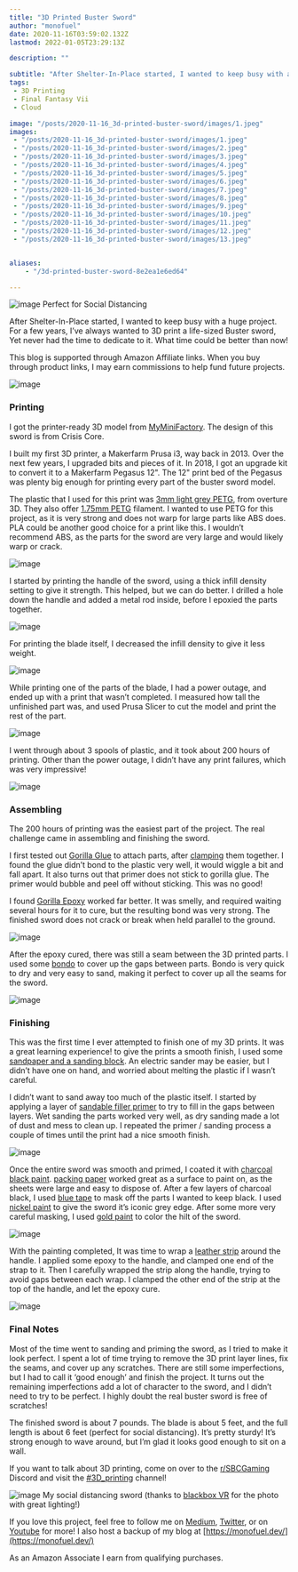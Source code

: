 ```yaml
---
title: "3D Printed Buster Sword"
author: "monofuel"
date: 2020-11-16T03:59:02.132Z
lastmod: 2022-01-05T23:29:13Z

description: ""

subtitle: "After Shelter-In-Place started, I wanted to keep busy with a huge project. For a few years, I’ve always wanted to 3D print a life-sized…"
tags:
 - 3D Printing
 - Final Fantasy Vii
 - Cloud

image: "/posts/2020-11-16_3d-printed-buster-sword/images/1.jpeg" 
images:
 - "/posts/2020-11-16_3d-printed-buster-sword/images/1.jpeg"
 - "/posts/2020-11-16_3d-printed-buster-sword/images/2.jpeg"
 - "/posts/2020-11-16_3d-printed-buster-sword/images/3.jpeg"
 - "/posts/2020-11-16_3d-printed-buster-sword/images/4.jpeg"
 - "/posts/2020-11-16_3d-printed-buster-sword/images/5.jpeg"
 - "/posts/2020-11-16_3d-printed-buster-sword/images/6.jpeg"
 - "/posts/2020-11-16_3d-printed-buster-sword/images/7.jpeg"
 - "/posts/2020-11-16_3d-printed-buster-sword/images/8.jpeg"
 - "/posts/2020-11-16_3d-printed-buster-sword/images/9.jpeg"
 - "/posts/2020-11-16_3d-printed-buster-sword/images/10.jpeg"
 - "/posts/2020-11-16_3d-printed-buster-sword/images/11.jpeg"
 - "/posts/2020-11-16_3d-printed-buster-sword/images/12.jpeg"
 - "/posts/2020-11-16_3d-printed-buster-sword/images/13.jpeg"


aliases:
    - "/3d-printed-buster-sword-8e2ea1e6ed64"

---
```


![image](/posts/2020-11-16_3d-printed-buster-sword/images/1.jpeg#layoutTextWidth)
Perfect for Social Distancing

After Shelter-In-Place started, I wanted to keep busy with a huge project. For a few years, I’ve always wanted to 3D print a life-sized Buster sword, Yet never had the time to dedicate to it. What time could be better than now!

This blog is supported through Amazon Affiliate links. When you buy through product links, I may earn commissions to help fund future projects.

![image](/posts/2020-11-16_3d-printed-buster-sword/images/2.jpeg#layoutTextWidth)


### Printing

I got the printer-ready 3D model from [MyMiniFactory](https://www.myminifactory.com/object/3d-print-buster-sword-full-scale-3155). The design of this sword is from Crisis Core.

I built my first 3D printer, a Makerfarm Prusa i3, way back in 2013. Over the next few years, I upgraded bits and pieces of it. In 2018, I got an upgrade kit to convert it to a Makerfarm Pegasus 12&#34;. The 12&#34; print bed of the Pegasus was plenty big enough for printing every part of the buster sword model.

The plastic that I used for this print was [3mm light grey PETG](https://amzn.to/36yynqf), from overture 3D. They also offer [1.75mm PETG](https://amzn.to/3nnhB4a) filament. I wanted to use PETG for this project, as it is very strong and does not warp for large parts like ABS does. PLA could be another good choice for a print like this. I wouldn’t recommend ABS, as the parts for the sword are very large and would likely warp or crack.

![image](/posts/2020-11-16_3d-printed-buster-sword/images/3.jpeg#layoutTextWidth)


I started by printing the handle of the sword, using a thick infill density setting to give it strength. This helped, but we can do better. I drilled a hole down the handle and added a metal rod inside, before I epoxied the parts together.

![image](/posts/2020-11-16_3d-printed-buster-sword/images/4.jpeg#layoutTextWidth)


For printing the blade itself, I decreased the infill density to give it less weight.

![image](/posts/2020-11-16_3d-printed-buster-sword/images/5.jpeg#layoutTextWidth)


While printing one of the parts of the blade, I had a power outage, and ended up with a print that wasn’t completed. I measured how tall the unfinished part was, and used Prusa Slicer to cut the model and print the rest of the part.

![image](/posts/2020-11-16_3d-printed-buster-sword/images/6.jpeg#layoutTextWidth)


I went through about 3 spools of plastic, and it took about 200 hours of printing. Other than the power outage, I didn’t have any print failures, which was very impressive!

![image](/posts/2020-11-16_3d-printed-buster-sword/images/7.jpeg#layoutTextWidth)


### Assembling

The 200 hours of printing was the easiest part of the project. The real challenge came in assembling and finishing the sword.

I first tested out [Gorilla Glue](https://amzn.to/32IpsBv) to attach parts, after [clamping](https://amzn.to/3ntpq8x) them together. I found the glue didn’t bond to the plastic very well, it would wiggle a bit and fall apart. It also turns out that primer does not stick to gorilla glue. The primer would bubble and peel off without sticking. This was no good!

I found [Gorilla Epoxy](https://amzn.to/35rB2m2) worked far better. It was smelly, and required waiting several hours for it to cure, but the resulting bond was very strong. The finished sword does not crack or break when held parallel to the ground.

![image](/posts/2020-11-16_3d-printed-buster-sword/images/8.jpeg#layoutTextWidth)


After the epoxy cured, there was still a seam between the 3D printed parts. I used some [bondo](https://amzn.to/3lu9Okx) to cover up the gaps between parts. Bondo is very quick to dry and very easy to sand, making it perfect to cover up all the seams for the sword.

![image](/posts/2020-11-16_3d-printed-buster-sword/images/9.jpeg#layoutTextWidth)


### Finishing

This was the first time I ever attempted to finish one of my 3D prints. It was a great learning experience! to give the prints a smooth finish, I used some [sandpaper and a sanding block](https://amzn.to/3nnc7Gn). An electric sander may be easier, but I didn’t have one on hand, and worried about melting the plastic if I wasn’t careful.

I didn’t want to sand away too much of the plastic itself. I started by applying a layer of [sandable filler primer](https://amzn.to/3eVId9p) to try to fill in the gaps between layers. Wet sanding the parts worked very well, as dry sanding made a lot of dust and mess to clean up. I repeated the primer / sanding process a couple of times until the print had a nice smooth finish.

![image](/posts/2020-11-16_3d-printed-buster-sword/images/10.jpeg#layoutTextWidth)


Once the entire sword was smooth and primed, I coated it with [charcoal black paint](https://amzn.to/3eZURE4). [packing paper](https://amzn.to/3puOYUj) worked great as a surface to paint on, as the sheets were large and easy to dispose of. After a few layers of charcoal black, I used [blue tape](https://amzn.to/3ptQx56) to mask off the parts I wanted to keep black. I used [nickel paint](https://amzn.to/2IC1BMi) to give the sword it’s iconic grey edge. After some more very careful masking, I used [gold paint](https://amzn.to/32IpeKw) to color the hilt of the sword.

![image](/posts/2020-11-16_3d-printed-buster-sword/images/11.jpeg#layoutTextWidth)


With the painting completed, It was time to wrap a [leather strip](https://amzn.to/3eXWp1p) around the handle. I applied some epoxy to the handle, and clamped one end of the strap to it. Then I carefully wrapped the strip along the handle, trying to avoid gaps between each wrap. I clamped the other end of the strip at the top of the handle, and let the epoxy cure.

![image](/posts/2020-11-16_3d-printed-buster-sword/images/12.jpeg#layoutTextWidth)


### Final Notes

Most of the time went to sanding and priming the sword, as I tried to make it look perfect. I spent a lot of time trying to remove the 3D print layer lines, fix the seams, and cover up any scratches. There are still some imperfections, but I had to call it ‘good enough’ and finish the project. It turns out the remaining imperfections add a lot of character to the sword, and I didn’t need to try to be perfect. I highly doubt the real buster sword is free of scratches!

The finished sword is about 7 pounds. The blade is about 5 feet, and the full length is about 6 feet (perfect for social distancing). It’s pretty sturdy! It’s strong enough to wave around, but I’m glad it looks good enough to sit on a wall.

If you want to talk about 3D printing, come on over to the [r/SBCGaming](https://www.reddit.com/r/SBCGaming/) Discord and visit the [#3D_printing](https://discord.gg/mYFqkzbzp2) channel!

![image](/posts/2020-11-16_3d-printed-buster-sword/images/13.jpeg#layoutTextWidth)
My social distancing sword (thanks to [blackbox VR](https://www.blackbox-vr.com/) for the photo with great lighting!)



If you love this project, feel free to follow me on [Medium](https://medium.com/@monofuel34089), [Twitter](https://twitter.com/monofuel34089), or on [Youtube](https://www.youtube.com/user/monofuel) for more! I also host a backup of my blog at [https://monofuel.dev/](https://monofuel.dev/)

As an Amazon Associate I earn from qualifying purchases.
